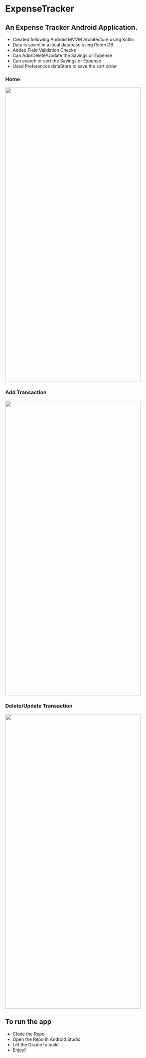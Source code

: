 # ExpenseTracker
## An Expense Tracker Android Application.


<ul>
<li> Created following Android MVVM Architecture using Kotlin </li>
<li> Data is saved in a local database using Room DB</li>
<li> Added Field Validation Checks </li>
<li> Can Add/Delete/Update the Savings or Expense </li>
<li> Can search or sort the Savings or Expense </li>  
<li> Used Preferences dataStore to save the sort order </li>
</ul>



  ### Home

<img src = "https://github.com/SuneelKM/ExpenseTracker/blob/main/screenshot/expense%20tracker.png" width=432 height=936>

### Add Transaction

<img src = "https://github.com/SuneelKM/ExpenseTracker/blob/main/screenshot/Addexpense.png" width=432 height=936>

### Delete/Update Transaction

<img src = "https://github.com/SuneelKM/ExpenseTracker/blob/main/screenshot/Update%20and%20delete.png" width=432 height=936>

## To run the app
* Clone the Repo
* Open the Repo in Android Studio
* Let the Gradle to build
* Enjoy!!






